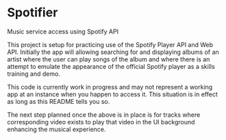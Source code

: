 # Spotifier
Music service access using Spotify API

This project is setup for practicing use of the Spotify Player API and Web API.
Initially the app will allowing searching for and displaying albums of an artist
where the user can play songs of the album and where there is an attempt to emulate
the appearance of the official Spotify player as a skills training and demo.

This code is currently work in progress and may not represent a working app at
an instance when you happen to access it. This situation is in effect
as long as this README tells you so.

The next step planned once the above is in place is for tracks
where corresponding video exists to play that video 
in the UI background enhancing the musical experience.

